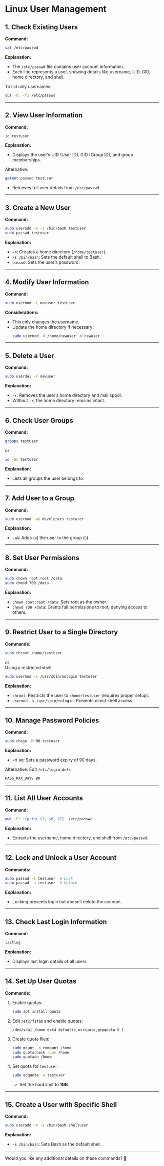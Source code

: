 # Linux User Management

## 1. Check Existing Users
**Command:**
```bash
cat /etc/passwd
```
**Explanation:**  
- The `/etc/passwd` file contains user account information.
- Each line represents a user, showing details like username, UID, GID, home directory, and shell.

To list only usernames:
```bash
cut -d: -f1 /etc/passwd
```

---

## 2. View User Information
**Command:**
```bash
id testuser
```
**Explanation:**  
- Displays the user’s UID (User ID), GID (Group ID), and group memberships.

Alternative:
```bash
getent passwd testuser
```
- Retrieves full user details from `/etc/passwd`.

---

## 3. Create a New User
**Command:**
```bash
sudo useradd -m -s /bin/bash testuser
sudo passwd testuser
```
**Explanation:**  
- `-m`: Creates a home directory (`/home/testuser`).
- `-s /bin/bash`: Sets the default shell to Bash.
- `passwd`: Sets the user’s password.

---

## 4. Modify User Information
**Command:**
```bash
sudo usermod -l newuser testuser
```
**Considerations:**  
- This only changes the username.
- Update the home directory if necessary:
  ```bash
  sudo usermod -d /home/newuser -m newuser
  ```

---

## 5. Delete a User
**Command:**
```bash
sudo userdel -r newuser
```
**Explanation:**  
- `-r`: Removes the user’s home directory and mail spool.
- Without `-r`, the home directory remains intact.

---

## 6. Check User Groups
**Command:**
```bash
groups testuser
```
or
```bash
id -Gn testuser
```
**Explanation:**  
- Lists all groups the user belongs to.

---

## 7. Add User to a Group
**Command:**
```bash
sudo usermod -aG developers testuser
```
**Explanation:**  
- `-aG`: Adds (`a`) the user to the group (`G`).

---

## 8. Set User Permissions
**Command:**
```bash
sudo chown root:root /data
sudo chmod 700 /data
```
**Explanation:**  
- `chown root:root /data`: Sets root as the owner.
- `chmod 700 /data`: Grants full permissions to root, denying access to others.

---

## 9. Restrict User to a Single Directory
**Commands:**
```bash
sudo chroot /home/testuser
```
or  
Using a restricted shell:
```bash
sudo usermod -s /usr/sbin/nologin testuser
```
**Explanation:**  
- `chroot`: Restricts the user to `/home/testuser` (requires proper setup).
- `usermod -s /usr/sbin/nologin`: Prevents direct shell access.

---

## 10. Manage Password Policies
**Command:**
```bash
sudo chage -M 90 testuser
```
**Explanation:**  
- `-M 90`: Sets a password expiry of 90 days.

Alternative: Edit `/etc/login.defs`  
```bash
PASS_MAX_DAYS 90
```

---

## 11. List All User Accounts
**Command:**
```bash
awk -F: '{print $1, $6, $7}' /etc/passwd
```
**Explanation:**  
- Extracts the username, home directory, and shell from `/etc/passwd`.

---

## 12. Lock and Unlock a User Account
**Commands:**
```bash
sudo passwd -l testuser  # Lock
sudo passwd -u testuser  # Unlock
```
**Explanation:**  
- Locking prevents login but doesn’t delete the account.

---

## 13. Check Last Login Information
**Command:**
```bash
lastlog
```
**Explanation:**  
- Displays last login details of all users.

---

## 14. Set Up User Quotas
**Commands:**
1. Enable quotas:
   ```bash
   sudo apt install quota
   ```
2. Edit `/etc/fstab` and enable quotas:
   ```
   /dev/sda1 /home ext4 defaults,usrquota,grpquota 0 1
   ```
3. Create quota files:
   ```bash
   sudo mount -o remount /home
   sudo quotacheck -cum /home
   sudo quotaon /home
   ```
4. Set quota for `testuser`:
   ```bash
   sudo edquota -u testuser
   ```
   - Set the hard limit to **1GB**.

---

## 15. Create a User with Specific Shell
**Command:**
```bash
sudo useradd -m -s /bin/bash shelluser
```
**Explanation:**  
- `-s /bin/bash`: Sets Bash as the default shell.

---

Would you like any additional details on these commands? 🚀

